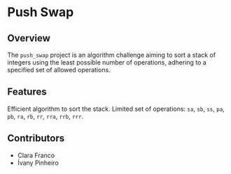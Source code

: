# Push Swap

## Overview

The `push_swap` project is an algorithm challenge aiming to sort a stack of integers using the least possible number of operations, adhering to a specified set of allowed operations.

## Features

Efficient algorithm to sort the stack.
Limited set of operations: `sa`, `sb`, `ss`, `pa`, `pb`, `ra`, `rb`, `rr`, `rra`, `rrb`, `rrr`.

## Contributors

* Clara Franco
* Ívany Pinheiro


